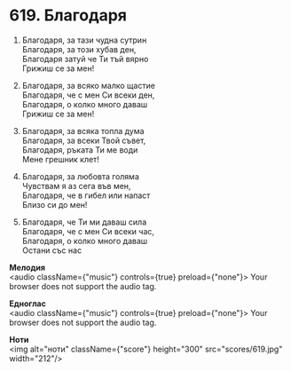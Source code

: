# 619. Благодаря

1. Благодаря, за тази чудна сутрин  
Благодаря, за този хубав ден,  
Благодаря затуй че Ти тъй вярно  
Грижиш се за мен!

2. Благодаря, за всяко малко щастие  
Благодаря, че с мен Си всеки ден,  
Благодаря, о колко много даваш  
Грижиш се за мен!

3. Благодаря, за всяка топла дума  
Благодаря, за всеки Твой съвет,  
Благодаря, ръката Ти ме води  
Мене грешник клет!

4. Благодаря, за любовта голяма  
Чувствам я аз сега във мен,  
Благодаря, че в гибел или напаст  
Близо си до мен!

5. Благодаря, че Ти ми даваш сила  
Благодаря, че с мен Си всеки час,  
Благодаря, о колко много даваш  
Остани със нас

**Мелодия**  
<audio className={"music"} controls={true} preload={"none"}>
    <source src="mp3/619.mp3" type="audio/mpeg"/>
    Your browser does not support the audio tag.
</audio>

**Едноглас**  
<audio className={"music"} controls={true} preload={"none"}>
    <source src="transp/619.mp3" type="audio/mpeg"/>
    Your browser does not support the audio tag.
</audio>

**Ноти**  
<img alt="ноти" className={"score"} height="300" src="scores/619.jpg" width="212"/>
